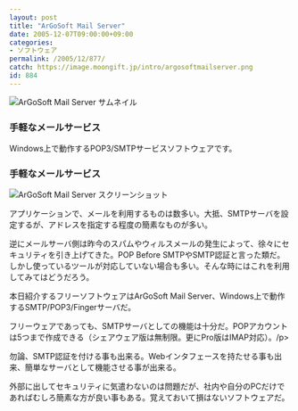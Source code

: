 ```yaml
---
layout: post
title: "ArGoSoft Mail Server"
date: 2005-12-07T09:00:00+09:00
categories:
- ソフトウェア
permalink: /2005/12/877/
catch: https://image.moongift.jp/intro/argosoftmailserver.png
id: 884
---
```

 ![ArGoSoft Mail Server サムネイル](https://image.moongift.jp/intro/argosoftmailserver.s.png "ArGoSoft Mail Server サムネイル")
  

### 手軽なメールサービス
  
Windows上で動作するPOP3/SMTPサービスソフトウェアです。  
<!--more-->  

### 手軽なメールサービス
  

![ArGoSoft Mail Server スクリーンショット](https://image.moongift.jp/intro/argosoftmailserver.png "ArGoSoft Mail Server スクリーンショット")

  

アプリケーションで、メールを利用するものは数多い。大抵、SMTPサーバを設定するが、アドレスを指定する程度の簡素なものが多い。

  

逆にメールサーバ側は昨今のスパムやウィルスメールの発生によって、徐々にセキュリティを引き上げてきた。POP Before SMTPやSMTP認証と言った類だ。しかし使っているツールが対応していない場合も多い。そんな時にはこれを利用してみてはどうだろう。

  

本日紹介するフリーソフトウェアはArGoSoft Mail Server、Windows上で動作するSMTP/POP3/Fingerサーバだ。

  

フリーウェアであっても、SMTPサーバとしての機能は十分だ。POPアカウントは5つまで作成できる（シェアウェア版は無制限。更にPro版はIMAP対応）。/p\>

勿論、SMTP認証を付ける事も出来る。Webインタフェースを持たせる事も出来、簡単なサーバとして機能させる事が出来る。

  

外部に出してセキュリティに気遣わないのは問題だが、社内や自分のPCだけであればむしろ簡素な方が良い事もある。覚えておいて損はないソフトウェアだ。

  

